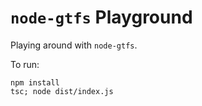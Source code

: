 # `node-gtfs` Playground

Playing around with `node-gtfs`.

To run:

```
npm install
tsc; node dist/index.js
```
